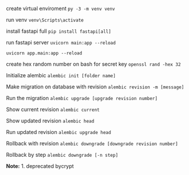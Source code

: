 create virtual enviroment
`py -3 -m venv venv`

run venv
`venv\Scripts\activate`

install fastapi full
`pip install fastapi[all]`

run fastapi server
`uvicorn main:app --reload`

`uvicorn app.main:app --reload`

create hex random number on bash for secret key
`openssl rand -hex 32`

Initialize alembic
`alembic init [folder name]`

Make migration on database with revision
`alembic revision -m [message]`

Run the migration
`alembic upgrade [upgrade revision number]`

Show current revision
`alembic current`

Show updated revision
`alembic head`

Run updated revision
`alembic upgrade head`

Rollback with revision
`alembic downgrade [downgrade revision number]`

Rollback by step
`alembic downgrade [-n step]`

**Note:** 1. deprecated bycrypt
